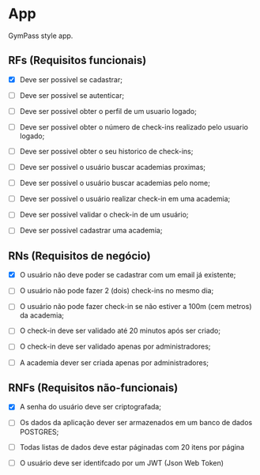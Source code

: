 # App

GymPass style app.

## RFs (Requisitos funcionais)
- [x] Deve ser possivel se cadastrar;
- [ ] Deve ser possivel se autenticar;
- [ ] Deve ser possivel obter o perfil de um usuario logado;
- [ ] Deve ser possivel obter o número de check-ins realizado pelo usuario logado;
- [ ] Deve ser possivel obter o seu historico de check-ins;
- [ ] Deve ser possivel o usuário buscar academias proximas;
- [ ] Deve ser possivel o usuário buscar academias pelo nome;
- [ ] Deve ser possivel o usuário realizar check-in em uma academia;
- [ ] Deve ser possivel validar o check-in de um usuário;
- [ ] Deve ser possivel cadastrar uma academia;


## RNs (Requisitos de negócio)
- [x] O usuário não deve poder se cadastrar com um email já existente;
- [ ] O usuário não pode fazer 2 (dois) check-ins no mesmo dia;
- [ ] O usuário não pode fazer check-in se não estiver a 100m (cem metros) da academia;
- [ ] O check-in deve ser validado até 20 minutos após ser criado;
- [ ] O check-in deve ser validado apenas por administradores;
- [ ] A academia dever ser criada apenas por administradores;


## RNFs (Requisitos não-funcionais)
- [x] A senha do usuário deve ser criptografada;
- [ ] Os dados da aplicação dever ser armazenados em um banco de dados POSTGRES;
- [ ] Todas listas de dados deve estar páginadas com 20 itens por página
- [ ] O usuário deve ser identifcado por um JWT (Json Web Token)

